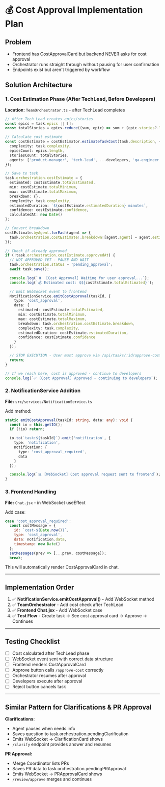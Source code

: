 # 💰 Cost Approval Implementation Plan

## Problem
- Frontend has CostApprovalCard but backend NEVER asks for cost approval
- Orchestrator runs straight through without pausing for user confirmation
- Endpoints exist but aren't triggered by workflow

## Solution Architecture

### 1. **Cost Estimation Phase** (After TechLead, Before Developers)

**Location:** `TeamOrchestrator.ts` - after TechLead completes

```typescript
// After Tech Lead creates epics/stories
const epics = task.epics || [];
const totalStories = epics.reduce((sum, epic) => sum + (epic.stories?.length || 0), 0);

// Calculate cost estimate
const costEstimate = costEstimator.estimateTaskCost(task.description, {
  complexity: task.complexity,
  epicsCount: epics.length,
  storiesCount: totalStories,
  agents: ['product-manager', 'tech-lead', ...developers, 'qa-engineer', 'merge-coordinator']
});

// Save to task
task.orchestration.costEstimate = {
  estimated: costEstimate.totalEstimated,
  min: costEstimate.totalMinimum,
  max: costEstimate.totalMaximum,
  breakdown: {},
  complexity: task.complexity,
  estimatedDuration: `${costEstimate.estimatedDuration} minutes`,
  confidence: costEstimate.confidence,
  calculatedAt: new Date()
};

// Convert breakdown
costEstimate.byAgent.forEach(agent => {
  task.orchestration.costEstimate!.breakdown![agent.agent] = agent.estimated;
});

// Check if already approved
if (!task.orchestration.costEstimate.approvedAt) {
  // NOT APPROVED YET - PAUSE AND WAIT
  task.orchestration.status = 'pending_approval';
  await task.save();

  console.log(`⏸️  [Cost Approval] Waiting for user approval...`);
  console.log(`💰 Estimated cost: $${costEstimate.totalEstimated}`);

  // Emit WebSocket event to frontend
  NotificationService.emitCostApproval(taskId, {
    type: 'cost_approval',
    data: {
      estimated: costEstimate.totalEstimated,
      min: costEstimate.totalMinimum,
      max: costEstimate.totalMaximum,
      breakdown: task.orchestration.costEstimate.breakdown,
      complexity: task.complexity,
      estimatedDuration: costEstimate.estimatedDuration,
      confidence: costEstimate.confidence
    }
  });

  // STOP EXECUTION - User must approve via /api/tasks/:id/approve-cost
  return;
}

// If we reach here, cost is approved - continue to developers
console.log(`✅ [Cost Approval] Approved - continuing to developers`);
```

### 2. **NotificationService Addition**

**File:** `src/services/NotificationService.ts`

Add method:
```typescript
static emitCostApproval(taskId: string, data: any): void {
  const io = this.getIO();
  if (!io) return;

  io.to(`task:${taskId}`).emit('notification', {
    type: 'notification',
    notification: {
      type: 'cost_approval_required',
      data
    }
  });

  console.log(`📊 [WebSocket] Cost approval request sent to frontend`);
}
```

### 3. **Frontend Handling**

**File:** `Chat.jsx` - in WebSocket useEffect

Add case:
```javascript
case 'cost_approval_required':
  const costMessage = {
    id: `cost-${Date.now()}`,
    type: 'cost_approval',
    data: notification.data,
    timestamp: new Date()
  };
  setMessages(prev => [...prev, costMessage]);
  break;
```

This will automatically render CostApprovalCard in chat.

---

## Implementation Order

1. ✅ **NotificationService.emitCostApproval()** - Add WebSocket method
2. ✅ **TeamOrchestrator** - Add cost check after TechLead
3. ✅ **Frontend Chat.jsx** - Add WebSocket case
4. ✅ **Test Flow** - Create task → See cost approval card → Approve → Continues

---

## Testing Checklist

- [ ] Cost calculated after TechLead phase
- [ ] WebSocket event sent with correct data structure
- [ ] Frontend renders CostApprovalCard
- [ ] Approve button calls `/approve-cost` correctly
- [ ] Orchestrator resumes after approval
- [ ] Developers execute after approval
- [ ] Reject button cancels task

---

## Similar Pattern for Clarifications & PR Approval

**Clarifications:**
- Agent pauses when needs info
- Saves question to task.orchestration.pendingClarification
- Emits WebSocket → ClarificationCard shows
- `/clarify` endpoint provides answer and resumes

**PR Approval:**
- Merge Coordinator lists PRs
- Saves PR data to task.orchestration.pendingPRApproval
- Emits WebSocket → PRApprovalCard shows
- `/review/approve` merges and continues
